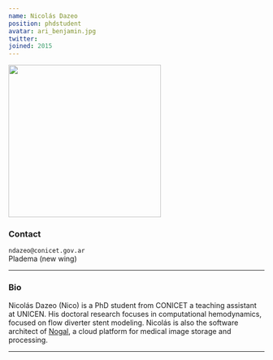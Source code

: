 ```yaml
---
name: Nicolás Dazeo
position: phdstudent
avatar: ari_benjamin.jpg
twitter:
joined: 2015
---
```


<img width="300" src="{{site.baseurl}}/images/people/{{page.avatar}}" data-action="zoom">

### Contact

<i class="fa fa-envelope-o"></i>  `ndazeo@conicet.gov.ar`<br>
<i class="fa fa-building"></i> Pladema (new wing) <br>

<hr>

### Bio

Nicolás Dazeo (Nico) is a PhD student from CONICET a teaching assistant at UNICEN. His doctoral research focuses in computational hemodynamics, focused on flow diverter stent modeling. Nicolás is also the software architect of [Nogal](https://nogal.pladema.net), a cloud platform for medical image storage and processing.

<hr>